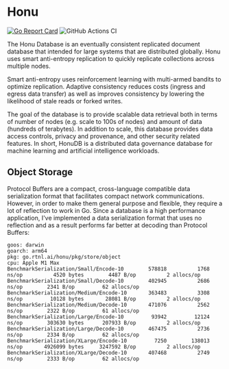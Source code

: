 # Honu

[![Go Report Card](https://goreportcard.com/badge/go.rtnl.ai/honu)](https://goreportcard.com/report/go.rtnl.ai/honu)
![GitHub Actions CI](https://github.com/rotationalio/honu/actions/workflows/tests.yaml/badge.svg?branch=main)

The Honu Database is an eventually consistent replicated document database that intended for large systems that are distributed globally. Honu uses smart anti-entropy replication to quickly replicate collections across multiple nodes.

Smart anti-entropy uses reinforcement learning with multi-armed bandits to optimize replication. Adaptive consistency reduces costs (ingress and egress data transfer) as well as improves consistency by lowering the likelihood of stale reads or forked writes.

The goal of the database is to provide scalable data retrieval both in terms of number of nodes (e.g. scale to 100s of nodes) and amount of data (hundreds of terabytes). In addition to scale, this database provides data access controls, privacy and provenance, and other security related features. In short, HonuDB is a distributed data governance database for machine learning and artificial intelligence workloads.


## Object Storage

Protocol Buffers are a compact, cross-language compatible data serialization format that facilitates compact network communications. However, in order to make them general purpose and flexible, they require a lot of reflection to work in Go. Since a database is a high performance application, I've implemented a data serialization format that uses no reflection and as a result performs far better at decoding than Protocol Buffers:

```
goos: darwin
goarch: arm64
pkg: go.rtnl.ai/honu/pkg/store/object
cpu: Apple M1 Max
BenchmarkSerialization/Small/Encode-10  	  578818	      1768 ns/op	      4520 bytes	    4487 B/op	       2 allocs/op
BenchmarkSerialization/Small/Decode-10  	  402945	      2686 ns/op	    2341 B/op	      62 allocs/op
BenchmarkSerialization/Medium/Encode-10 	  363483	      3308 ns/op	     10128 bytes	   28081 B/op	       2 allocs/op
BenchmarkSerialization/Medium/Decode-10 	  471076	      2562 ns/op	    2322 B/op	      61 allocs/op
BenchmarkSerialization/Large/Encode-10  	   93942	     12124 ns/op	    303630 bytes	  207933 B/op	       2 allocs/op
BenchmarkSerialization/Large/Decode-10  	  467475	      2736 ns/op	    2334 B/op	      62 allocs/op
BenchmarkSerialization/XLarge/Encode-10 	    7250	    138013 ns/op	   4926099 bytes	 3247592 B/op	       2 allocs/op
BenchmarkSerialization/XLarge/Decode-10 	  407468	      2749 ns/op	    2333 B/op	      62 allocs/op
```